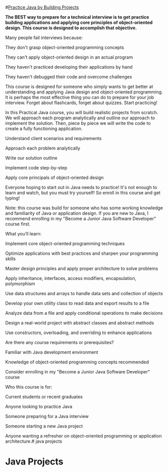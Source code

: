 #[Practice Java by Building Projects](https://www.udemy.com/practice-java-by-building-projects/)


**The BEST way to prepare for a technical interview is to get practice building applications and applying core principles of object-oriented design. This course is  designed to accomplish that objective.**


Many people fail interviews because:

They don't grasp object-oriented programming concepts

They can't apply object-oriented design in an actual program

They haven't practiced developing their applications by hand

They haven't debugged their code and overcome challenges

This course is designed for someone who simply wants to get better at understanding and applying Java design and object-oriented programming. It is perhaps the most effective thing you can do to prepare for your job interview. Forget about flashcards, forget about quizzes. Start practicing!

In this Practical Java course, you will build realistic projects from scratch. We will approach each program analytically and outline our approach to implement the solution. Then, piece by piece we will write the code to create a fully functioning application.

Understand client scenarios and requirements

Approach each problem analytically

Write our solution outline

Implement code step-by-step

Apply core principals of object-oriented design

Everyone hoping to start out in Java needs to practice! It's not enough to learn and watch, but you must try yourself! So enroll in this course and get typing!

Note: this course was build for someone who has some working knowledge and familiarity of Java or application design. If you are new to Java, I recommend enrolling in my "Become a Junior Java Software Developer" course first.

What you’ll learn:

Implement core object-oriented programming techniques

Optimize applications with best practices and sharpen your programming skills

Master design principles and apply proper architecture to solve problems

Apply inheritance, interfaces, access modifiers, encapsulation, polymorphism

Use data structures and arrays to handle data sets and collection of objects

Develop your own utility class to read data and export results to a file

Analyze data from a file and apply conditional operations to make decisions

Design a real-world project with abstract classes and abstract methods

Use constructors, overloading, and overriding to enhance applications

Are there any course requirements or prerequisites?

Familiar with Java development environment

Knowledge of object-oriented programming concepts recommended

Consider enrolling in my "Become a Junior Java Software Developer" course

Who this course is for:

Current students or recent graduates

Anyone looking to practice Java

Someone preparing for a Java interview

Someone starting a new Java project

Anyone wanting a refresher on object-oriented programming or application architecture.# java projects 
# Java Projects
